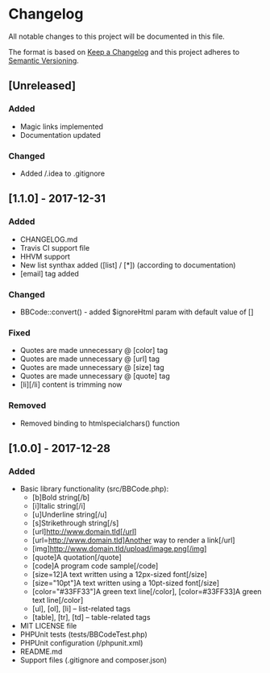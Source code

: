 # Changelog
All notable changes to this project will be documented in this file.

The format is based on [Keep a Changelog](http://keepachangelog.com/en/1.0.0/)
and this project adheres to [Semantic Versioning](http://semver.org/spec/v2.0.0.html).

## [Unreleased]
### Added
- Magic links implemented
- Documentation updated

### Changed
- Added /.idea to .gitignore

## [1.1.0] - 2017-12-31
### Added
- CHANGELOG.md
- Travis CI support file
- HHVM support
- New list synthax added ([list] / [*]) (according to documentation)
- [email] tag added

### Changed
- BBCode::convert() - added $ignoreHtml param with default value of []

### Fixed
- Quotes are made unnecessary @ [color] tag
- Quotes are made unnecessary @ [url] tag
- Quotes are made unnecessary @ [size] tag
- Quotes are made unnecessary @ [quote] tag
- [li][/li] content is trimming now

### Removed
- Removed binding to htmlspecialchars() function

## [1.0.0] - 2017-12-28
### Added
- Basic library functionality (src/BBCode.php):
  - [b]Bold string[/b]
  - [i]Italic string[/i]
  - [u]Underline string[/u]
  - [s]Strikethrough string[/s]
  - [url]http://www.domain.tld[/url]
  - [url=http://www.domain.tld]Another way to render a link[/url]
  - [img]http://www.domain.tld/upload/image.png[/img]
  - [quote]A quotation[/quote]
  - [code]A program code sample[/code]
  - [size=12]A text written using a 12px-sized font[/size]
  - [size="10pt"]A text written using a 10pt-sized font[/size]
  - [color="#33FF33"]A green text line[/color], [color=#33FF33]A green text line[/color]
  - [ul], [ol], [li] – list-related tags
  - [table], [tr], [td] – table-related tags
- MIT LICENSE file
- PHPUnit tests (tests/BBCodeTest.php)
- PHPUnit configuration (/phpunit.xml)
- README.md
- Support files (.gitignore and composer.json)
